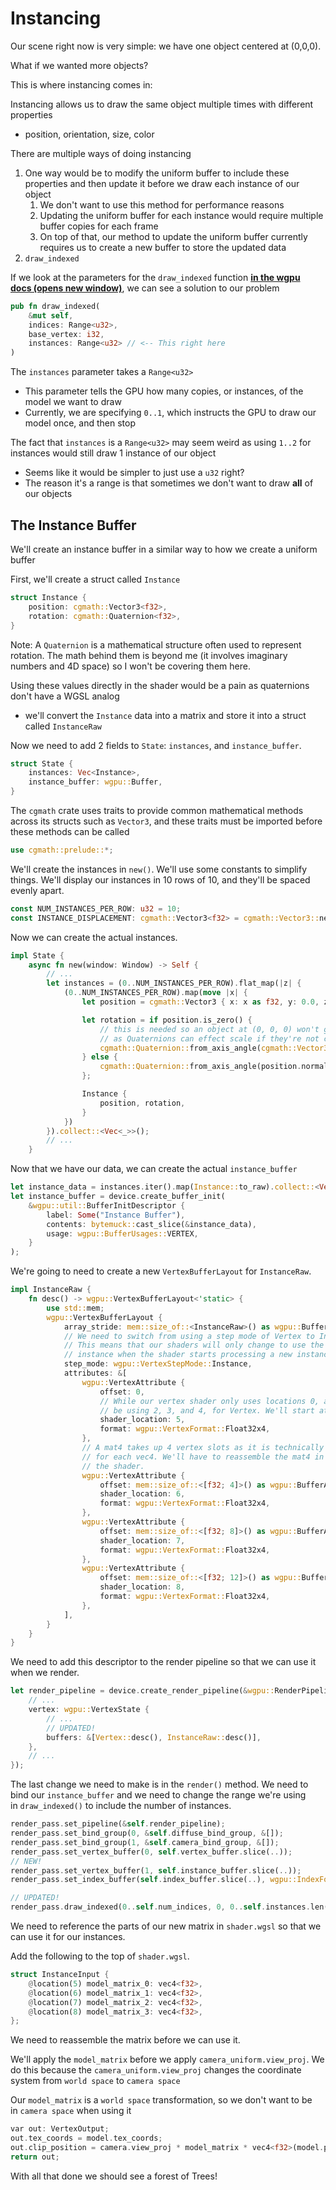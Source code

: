 # Instancing

Our scene right now is very simple: we have one object centered at (0,0,0). 

What if we wanted more objects? 

This is where instancing comes in:

Instancing allows us to draw the same object multiple times with different properties

- position, orientation, size, color

There are multiple ways of doing instancing

1. One way would be to modify the uniform buffer to include these properties and then update it before we draw each instance of our object
    1. We don't want to use this method for performance reasons
    2. Updating the uniform buffer for each instance would require multiple buffer copies for each frame
    3. On top of that, our method to update the uniform buffer currently requires us to create a new buffer to store the updated data
2. `draw_indexed`

If we look at the parameters for the `draw_indexed` function **[in the wgpu docs (opens new window)](https://docs.rs/wgpu/latest/wgpu/struct.RenderPass.html#method.draw_indexed)**, we can see a solution to our problem

```rust
pub fn draw_indexed(
    &mut self,
    indices: Range<u32>,
    base_vertex: i32,
    instances: Range<u32> // <-- This right here
)
```

The `instances` parameter takes a `Range<u32>`

- This parameter tells the GPU how many copies, or instances, of the model we want to draw
- Currently, we are specifying `0..1`, which instructs the GPU to draw our model once, and then stop

The fact that `instances` is a `Range<u32>` may seem weird as using `1..2` for instances would still draw 1 instance of our object

- Seems like it would be simpler to just use a `u32` right?
- The reason it's a range is that sometimes we don't want to draw **all** of our objects

## The Instance Buffer

We'll create an instance buffer in a similar way to how we create a uniform buffer

First, we'll create a struct called `Instance`

```rust
struct Instance {
    position: cgmath::Vector3<f32>,
    rotation: cgmath::Quaternion<f32>,
}
```

Note: A `Quaternion` is a mathematical structure often used to represent rotation. The math behind them is beyond me (it involves imaginary numbers and 4D space) so I won't be covering them here.

Using these values directly in the shader would be a pain as quaternions don't have a WGSL analog

- we'll convert the `Instance` data into a matrix and store it into a struct called `InstanceRaw`

Now we need to add 2 fields to `State`: `instances`, and `instance_buffer`.

```rust
struct State {
    instances: Vec<Instance>,
    instance_buffer: wgpu::Buffer,
}
```

The `cgmath` crate uses traits to provide common mathematical methods across its structs such as `Vector3`, and these traits must be imported before these methods can be called

```rust
use cgmath::prelude::*;
```

We'll create the instances in `new()`. We'll use some constants to simplify things. We'll display our instances in 10 rows of 10, and they'll be spaced evenly apart.

```rust
const NUM_INSTANCES_PER_ROW: u32 = 10;
const INSTANCE_DISPLACEMENT: cgmath::Vector3<f32> = cgmath::Vector3::new(NUM_INSTANCES_PER_ROW as f32 * 0.5, 0.0, NUM_INSTANCES_PER_ROW as f32 * 0.5);
```

Now we can create the actual instances.

```rust
impl State {
    async fn new(window: Window) -> Self {
        // ...
        let instances = (0..NUM_INSTANCES_PER_ROW).flat_map(|z| {
            (0..NUM_INSTANCES_PER_ROW).map(move |x| {
                let position = cgmath::Vector3 { x: x as f32, y: 0.0, z: z as f32 } - INSTANCE_DISPLACEMENT;

                let rotation = if position.is_zero() {
                    // this is needed so an object at (0, 0, 0) won't get scaled to zero
                    // as Quaternions can effect scale if they're not created correctly
                    cgmath::Quaternion::from_axis_angle(cgmath::Vector3::unit_z(), cgmath::Deg(0.0))
                } else {
                    cgmath::Quaternion::from_axis_angle(position.normalize(), cgmath::Deg(45.0))
                };

                Instance {
                    position, rotation,
                }
            })
        }).collect::<Vec<_>>();
        // ...
    }
```

Now that we have our data, we can create the actual `instance_buffer`

```rust
let instance_data = instances.iter().map(Instance::to_raw).collect::<Vec<_>>();
let instance_buffer = device.create_buffer_init(
    &wgpu::util::BufferInitDescriptor {
        label: Some("Instance Buffer"),
        contents: bytemuck::cast_slice(&instance_data),
        usage: wgpu::BufferUsages::VERTEX,
    }
);
```

We're going to need to create a new `VertexBufferLayout` for `InstanceRaw`.

```rust
impl InstanceRaw {
    fn desc() -> wgpu::VertexBufferLayout<'static> {
        use std::mem;
        wgpu::VertexBufferLayout {
            array_stride: mem::size_of::<InstanceRaw>() as wgpu::BufferAddress,
            // We need to switch from using a step mode of Vertex to Instance
            // This means that our shaders will only change to use the next
            // instance when the shader starts processing a new instance
            step_mode: wgpu::VertexStepMode::Instance,
            attributes: &[
                wgpu::VertexAttribute {
                    offset: 0,
                    // While our vertex shader only uses locations 0, and 1 now, in later tutorials we'll
                    // be using 2, 3, and 4, for Vertex. We'll start at slot 5 not conflict with them later
                    shader_location: 5,
                    format: wgpu::VertexFormat::Float32x4,
                },
                // A mat4 takes up 4 vertex slots as it is technically 4 vec4s. We need to define a slot
                // for each vec4. We'll have to reassemble the mat4 in
                // the shader.
                wgpu::VertexAttribute {
                    offset: mem::size_of::<[f32; 4]>() as wgpu::BufferAddress,
                    shader_location: 6,
                    format: wgpu::VertexFormat::Float32x4,
                },
                wgpu::VertexAttribute {
                    offset: mem::size_of::<[f32; 8]>() as wgpu::BufferAddress,
                    shader_location: 7,
                    format: wgpu::VertexFormat::Float32x4,
                },
                wgpu::VertexAttribute {
                    offset: mem::size_of::<[f32; 12]>() as wgpu::BufferAddress,
                    shader_location: 8,
                    format: wgpu::VertexFormat::Float32x4,
                },
            ],
        }
    }
}
```

We need to add this descriptor to the render pipeline so that we can use it when we render.

```rust
let render_pipeline = device.create_render_pipeline(&wgpu::RenderPipelineDescriptor {
    // ...
    vertex: wgpu::VertexState {
        // ...
        // UPDATED!
        buffers: &[Vertex::desc(), InstanceRaw::desc()],
    },
    // ...
});
```

The last change we need to make is in the `render()` method. We need to bind our `instance_buffer` and we need to change the range we're using in `draw_indexed()` to include the number of instances.

```rust
render_pass.set_pipeline(&self.render_pipeline);
render_pass.set_bind_group(0, &self.diffuse_bind_group, &[]);
render_pass.set_bind_group(1, &self.camera_bind_group, &[]);
render_pass.set_vertex_buffer(0, self.vertex_buffer.slice(..));
// NEW!
render_pass.set_vertex_buffer(1, self.instance_buffer.slice(..));
render_pass.set_index_buffer(self.index_buffer.slice(..), wgpu::IndexFormat::Uint16);

// UPDATED!
render_pass.draw_indexed(0..self.num_indices, 0, 0..self.instances.len() as _);
```

We need to reference the parts of our new matrix in `shader.wgsl` so that we can use it for our instances. 

Add the following to the top of `shader.wgsl`.

```rust
struct InstanceInput {
    @location(5) model_matrix_0: vec4<f32>,
    @location(6) model_matrix_1: vec4<f32>,
    @location(7) model_matrix_2: vec4<f32>,
    @location(8) model_matrix_3: vec4<f32>,
};
```

We need to reassemble the matrix before we can use it.

We'll apply the `model_matrix` before we apply `camera_uniform.view_proj`. We do this because the `camera_uniform.view_proj` changes the coordinate system from `world space` to `camera space`

Our `model_matrix` is a `world space` transformation, so we don't want to be in `camera space` when using it

```rust
var out: VertexOutput;
out.tex_coords = model.tex_coords;
out.clip_position = camera.view_proj * model_matrix * vec4<f32>(model.position, 1.0);
return out;
```

With all that done we should see a forest of Trees!